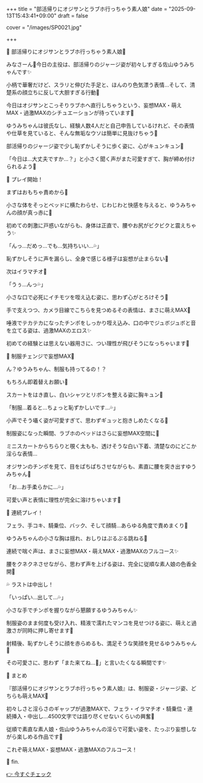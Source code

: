 +++
title = "部活帰りにオジサンとラブホ行っちゃう素人娘"
date = "2025-09-13T15:43:41+09:00"
draft = false

cover = "/images/SP0021.jpg"

+++



🎀 部活帰りにオジサンとラブホ行っちゃう素人娘💓



みなさーん💖今日の主役は、部活帰りのジャージ姿が初々しすぎる佐山ゆうみちゃんです✨

小柄で華奢だけど、スラリと伸びた手足と、ほんのり色気漂う表情…そして、清楚系の顔立ちに反して大胆すぎる行動💓

今日はオジサンとこっそりラブホへ直行しちゃうという、妄想MAX・萌えMAX・過激MAXのシチュエーションが待っています💖



ゆうみちゃんは彼氏なし、経験人数4人だと自己申告しているけれど、その表情や仕草を見ていると、そんな無垢なウソは簡単に見抜けちゃう💓

部活帰りのジャージ姿で少し恥ずかしそうに歩く姿に、心がキュンキュン💖

「今日は…大丈夫ですか…？」と小さく聞く声がまた可愛すぎて、胸が締め付けられるよう💓



💋 プレイ開始！



まずはおもちゃ責めから💖

小さな体をそっとベッドに横たわらせ、じわじわと快感を与えると、ゆうみちゃんの顔が真っ赤に💓

初めての刺激に戸惑いながらも、身体は正直で、腰やお尻がビクビクと震えちゃう✨

「んっ…だめっ…でも…気持ちいい…💦」

恥ずかしそうに声を漏らし、全身で感じる様子は妄想が止まらない💖



次はイラマチオ💓

「うぅ…んっ💦」

小さな口で必死にイチモツを咥え込む姿に、思わず心がとろけそう💖

手で支えつつ、カメラ目線でこちらを見つめるその表情は、まさに萌えMAX💓

唾液でテカテカになったチンポをしっかり咥え込み、口の中でジュボジュボと音を立てる姿は、過激MAXのエロス✨

初めての経験とは思えない器用さに、つい理性が飛びそうになっちゃいます💖



💌 制服チェンジで妄想MAX💓



ん？ゆうみちゃん、制服も持ってるの！？

もちろん即着替えお願い💖

スカートをはき直し、白いシャツとリボンを整える姿に胸キュン💓

「制服…着ると…ちょっと恥ずかしいです…💦」

小声でそう囁く姿が可愛すぎて、思わずギュッと抱きしめたくなる💖



制服姿になった瞬間、ラブホのベッドはさらに妄想MAX空間に💓

ミニスカートからちらりと覗く太もも、透けそうな白い下着、清楚なのにどこか淫らな表情…

オジサンのチンポを見て、目をぱちぱちさせながらも、素直に腰を突き出すゆうみちゃん💖

「お…お手柔らかに…💦」

可愛い声と表情に理性が完全に溶けちゃいます💓



💋 連続プレイ！



フェラ、手コキ、騎乗位、バック、そして顔騎…あらゆる角度で責めまくり💖

ゆうみちゃんの小さな胸は揺れ、おしりはぷるぷる跳ねる💓

連続で喘ぐ声は、まさに妄想MAX・萌えMAX・過激MAXのフルコース✨

腰をクネクネさせながら、思わず声を上げる姿は、完全に従順な素人娘の色香全開💖



💦 ラストは中出し！



「いっぱい…出して…💦」

小さな手でチンポを握りながら懇願するゆうみちゃん✨

制服姿のまま何度も受け入れ、精液で濡れたマンコを見せつける姿に、萌えと過激さが同時に押し寄せます💓

射精後、恥ずかしそうに顔を赤らめるも、満足そうな笑顔を見せるゆうみちゃん💖

その可愛さに、思わず「また来てね…💓」と言いたくなる瞬間です✨



💌 まとめ



『部活帰りにオジサンとラブホ行っちゃう素人娘』は、制服姿・ジャージ姿、どちらも萌えMAX💖

初々しさと淫らさのギャップが過激MAXで、フェラ・イラマチオ・騎乗位・連続挿入・中出し…4500文字では語り尽くせないくらいの興奮💓

従順で素直な素人娘・佐山ゆうみちゃんの淫らで可愛い姿を、たっぷり妄想しながら楽しめる作品です💖

これぞ萌えMAX・妄想MAX・過激MAXのフルコース！



💖 fin.



[👉 今すぐチェック](https://clear-tv.com/Direct/9290999-290-82844/moviepages/033025_001/index.html)


